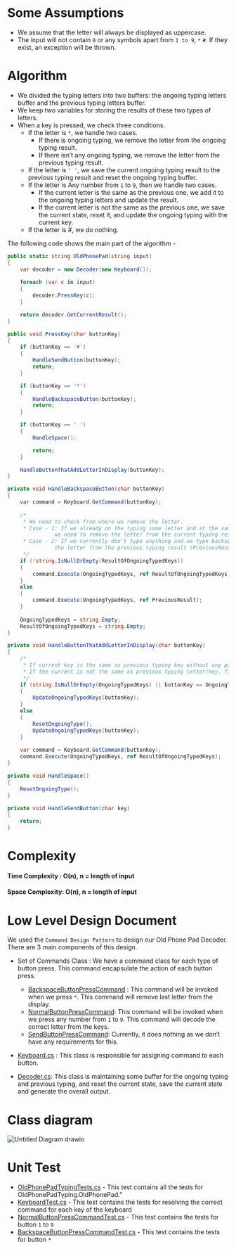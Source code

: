 # Some Assumptions
- We assume that the letter will always be displayed as uppercase.
- The input will not contain `0` or any symbols apart from `1 to 9`, `*` `#`. If they exist, an exception will be thrown.

# Algorithm
- We divided the typing letters into two buffers: the ongoing typing letters buffer and the previous typing letters buffer.
- We keep two variables for storing the results of these two types of letters.
- When a key is pressed, we check three conditions.
  - If the letter is `*`, we handle two cases.
    - If there is ongoing typing, we remove the letter from the ongoing typing result.
    - If there isn’t any ongoing typing, we remove the letter from the previous typing result.
  - If the letter is `' '`, we save the current ongoing typing result to the previous typing result and reset the ongoing typing buffer.
  - If the letter is Any number from `1` to `9`, then we handle two cases.
    - If the current letter is the same as the previous one, we add it to the ongoing typing letters and update the result.
    - If the current letter is not the same as the previous one, we save the current state, reset it, and update the ongoing typing with the current key.
  - If the letter is #, we do nothing.

The following code shows the main part of the algorithm - 

```C#
public static string OldPhonePad(string input)
{
    var decoder = new Decoder(new Keyboard());
    
    foreach (var c in input)
    {
        decoder.PressKey(c);
    }

    return decoder.GetCurrentResult();
}

public void PressKey(char buttonKey)
{
    if (buttonKey == '#')
    {
        HandleSendButton(buttonKey);
        return;
    }

    if (buttonKey == '*')
    {
        HandleBackspaceButton(buttonKey);
        return;
    }

    if (buttonKey == ' ')
    {
        HandleSpace();

        return;
    }

    HandleButtonThatAddLetterInDisplay(buttonKey);
}

private void HandleBackspaceButton(char buttonKey)
{
    var command = Keyboard.GetCommand(buttonKey);
    
    /*
     * We need to check from where we remove the letter.
     * Case - 1: If we already on the typing some letter and at the same we type backspace(*), in that case
               we need to remove the letter from the current typing result (ResultOfOngoingTypedKeys).
     * Case - 2: If we currently don't type anything and we type backspace(*), in that case we need to remove
               the letter from the previous typing result (PreviousResult).
     */
    if (!string.IsNullOrEmpty(ResultOfOngoingTypedKeys))
    {
        command.Execute(OngoingTypedKeys, ref ResultOfOngoingTypedKeys);
    }
    else
    {
        command.Execute(OngoingTypedKeys, ref PreviousResult);
    }
    
    OngoingTypedKeys = string.Empty;
    ResultOfOngoingTypedKeys = string.Empty;
}

private void HandleButtonThatAddLetterInDisplay(char buttonKey)
{
    /*
     * If current key is the same as previous typing key without any pause, then we can update the display without resetting the ongoing typing.
     * If the current is not the same as previous typing letter/key, first we need to save and reset the previous typing, then we need to update the current type key.
     */
    if (string.IsNullOrEmpty(OngoingTypedKeys) || buttonKey == OngoingTypedKeys.Last())
    {
        UpdateOngoingTypedKeys(buttonKey);
    }
    else
    {
        ResetOngoingType();
        UpdateOngoingTypedKeys(buttonKey);
    }
    
    var command = Keyboard.GetCommand(buttonKey);
    command.Execute(OngoingTypedKeys, ref ResultOfOngoingTypedKeys);
}

private void HandleSpace()
{
    ResetOngoingType();
}

private void HandleSendButton(char key)
{
    return;
}
```

# Complexity
#### Time Complexity : O(n), n = length of input
#### Space Complexity: O(n), n = length of input

# Low Level Design Document

We used the `Command Design Pattern` to design our Old Phone Pad Decoder. There are 3 main components of this design.
- Set of Commands Class : We have a command class for each type of button press. This command encapsulate the action of each button press.
  - [BackspaceButtonPressCommand](OldPhonePadDecoder/Commands/BackspaceButtonPressCommand.cs) : This command will be invoked when we press `*`. This command will remove last letter from the display.
  - [NormalButtonPressCommand](OldPhonePadDecoder/Commands/NormalButtonPressCommand.cs): This command will be invoked when we press any number from `1` to `9`. This command will decode the correct letter from the keys.
  - [SendButtonPressCommand](OldPhonePadDecoder/Commands/SendButtonPressCommand.cs): Currently, it does nothing as we don’t have any requirements for this.

- [Keyboard.cs](OldPhonePadDecoder/Keyboard.cs) : This class is responsible for assigning command to each button.
- [Decoder.cs](OldPhonePadDecoder/Decoder.cs): This class is maintaining some buffer for the ongoing typing and previous typing, and reset the current state, save the current state and generate the overall output.

# Class diagram

![Untitled Diagram drawio](https://github.com/user-attachments/assets/882a6fc5-8f44-4ecf-8951-e4a54aaa16c9)

# Unit Test
- [OldPhonePadTypingTests.cs](OldPhonePadDecoder.Tests/OldPhonePadTypingTests.cs) - This test contains all the tests for OldPhonePadTyping.OldPhonePad."
- [KeyboardTest.cs](OldPhonePadDecoder.Tests/KeyboardTest.cs) - This test contains the tests for resolving the correct command for each key of the keyboard
- [NormalButtonPressCommandTest.cs](OldPhonePadDecoder.Tests/NormalButtonPressCommandTest.cs) - This test contains the tests for button `1` to `9`
- [BackspaceButtonPressCommandTest.cs](OldPhonePadDecoder.Tests/BackspaceButtonPressCommandTest.cs) - This test contains the tests for button `*`
